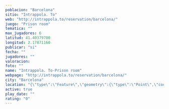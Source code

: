 ```yaml
---
poblacion: "Barcelona"
sitio: "Intrappola. To"
web: "http://intrappola.to/reservation/barcelona/"
juego: "Prison room"
tematica: ""
max_jugadores: 6
latitud: 41.40379700
longitud: 2.17871160
publicar: "si"
fecha: ""
jugadores: ""
valoracion: 
foto: ""
name: "Intrappola. To-Prison room"
webpage: "http://intrappola.to/reservation/barcelona/"
city: "Barcelona"
location: "{\"type\":\"Feature\",\"geometry\":{\"type\":\"Point\",\"coordinates\":[2.1787116,41.403797]}}"
active: true
play_date: ""
rating: "0"
---
```

